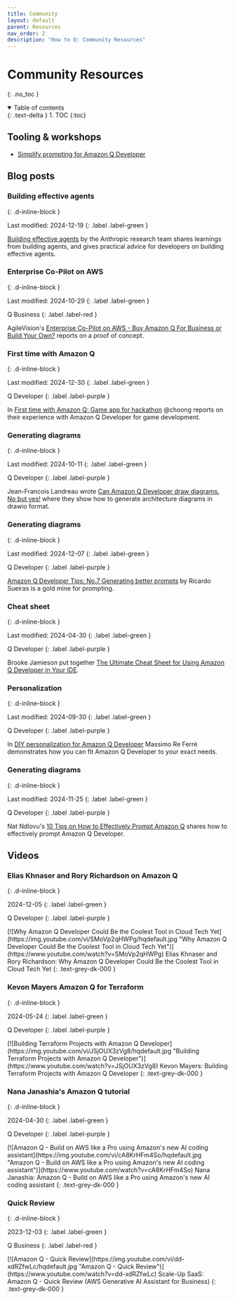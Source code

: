 ```yaml
---
title: Community
layout: default
parent: Resources
nav_order: 2
description: "How to Q: Community Resources"
---
```


# Community Resources
{: .no_toc }

<details open markdown="block">
  <summary>
    Table of contents
  </summary>
  {: .text-delta }
1. TOC
{:toc}
</details>

## Tooling & workshops

- [Simplify prompting for Amazon Q Developer](https://www.promptz.dev/)

## Blog posts

### Building effective agents
{: .d-inline-block }

Last modified: 2024-12-19
{: .label .label-green }

[Building effective agents](https://www.anthropic.com/research/building-effective-agents)
by the Anthropic research team shares learnings from building agents, and
gives practical advice for developers on building effective agents.

### Enterprise Co-Pilot on AWS
{: .d-inline-block }

Last modified: 2024-10-29
{: .label .label-green }

Q Business
{: .label .label-red }

AgileVision's [Enterprise Co-Pilot on AWS - Buy Amazon Q For Business or Build Your Own?](https://agilevision.io/blog/enterprise-co-pilot-on-aws-buy-amazon-q-for-business-or-build-your-own/) reports on a proof of concept.

### First time with Amazon Q
{: .d-inline-block }

Last modified: 2024-12-30
{: .label .label-green }

Q Developer
{: .label .label-purple }

In [First time with Amazon Q: Game app for hackathon](https://community.aws/content/2qvCsAVUoyD4awdLEv8KeMIDAqr/first-time-with-amazon-q-game-app-for-hackathon)
@choong reports on their experience with Amazon Q Developer for game development.

### Generating diagrams
{: .d-inline-block }

Last modified: 2024-10-11
{: .label .label-green }

Q Developer
{: .label .label-purple }

Jean-Francois Landreau wrote [Can Amazon Q Developer draw diagrams. No but yes!](https://community.aws/content/2nHdJM5CsZFElsGarZGVF9k45mp/can-amazon-q-developer-drawn-diagram-no-but-yes) where they show how to generate architecture diagrams in
drawio format.

### Generating diagrams
{: .d-inline-block }

Last modified: 2024-12-07
{: .label .label-green }

Q Developer
{: .label .label-purple }

[Amazon Q Developer Tips: No.7 Generating better prompts](https://community.aws/content/2ptGK7gERvVEyV1n18aRjEmUWNi/amazon-q-developer-tips-no-7-generating-better-prompts)
by Ricardo Sueiras is a gold mine for prompting.

### Cheat sheet
{: .d-inline-block }

Last modified: 2024-04-30
{: .label .label-green }

Q Developer
{: .label .label-purple }

Brooke Jamieson put together [The Ultimate Cheat Sheet for Using Amazon Q Developer in Your IDE](https://community.aws/content/2eYoqeFRqaVnk900emsknDfzhfW/the-ultimate-cheat-sheet-for-using-amazon-q-developer-in-your-ide?lang=en).

### Personalization
{: .d-inline-block }

Last modified: 2024-09-30
{: .label .label-green }

Q Developer
{: .label .label-purple }

In [DIY personalization for Amazon Q Developer](https://it20.info/2024/10/diy-personalization-for-amazon-q-developer/)
Massimo Re Ferrè demonstrates how you can fit Amazon Q Developer to your exact
needs.

### Generating diagrams
{: .d-inline-block }

Last modified: 2024-11-25
{: .label .label-green }

Q Developer
{: .label .label-purple }

Nat Ndlovu's [10 Tips on How to Effectively Prompt Amazon Q](https://dev.to/nat_ndlovu/10-tips-on-how-to-effectively-prompt-amazon-q-50k2)
shares how to effectively prompt Amazon Q Developer.


## Videos

### Elias Khnaser and Rory Richardson on Amazon Q
{: .d-inline-block }

2024-12-05
{: .label .label-green }

Q Developer
{: .label .label-purple }

<div class="video-item" markdown="1">
[![Why Amazon Q Developer Could Be the Coolest Tool in Cloud Tech Yet](https://img.youtube.com/vi/SMoVp2qHWPg/hqdefault.jpg "Why Amazon Q Developer Could Be the Coolest Tool in Cloud Tech Yet")](https://www.youtube.com/watch?v=SMoVp2qHWPg)
Elias Khnaser and Rory Richardson: Why Amazon Q Developer Could Be the Coolest Tool in Cloud Tech Yet
{: .text-grey-dk-000 }
</div>

### Kevon Mayers Amazon Q for Terraform
{: .d-inline-block }

2024-05-24
{: .label .label-green }

Q Developer
{: .label .label-purple }

<div class="video-item" markdown="1">
[![Building Terraform Projects with Amazon Q Developer](https://img.youtube.com/vi/JSjOUX3zVg8/hqdefault.jpg "Building Terraform Projects with Amazon Q Developer")](https://www.youtube.com/watch?v=JSjOUX3zVg8)
Kevon Mayers: Building Terraform Projects with Amazon Q Developer
{: .text-grey-dk-000 }
</div>

### Nana Janashia's Amazon Q tutorial
{: .d-inline-block }

2024-04-30
{: .label .label-green }

Q Developer
{: .label .label-purple }

<div class="video-item" markdown="1">
[![Amazon Q - Build on AWS like a Pro using Amazon's new AI coding assistant](https://img.youtube.com/vi/cA8KrHFm4So/hqdefault.jpg "Amazon Q - Build on AWS like a Pro using Amazon's new AI coding assistant")](https://www.youtube.com/watch?v=cA8KrHFm4So)
Nana Janashia: Amazon Q - Build on AWS like a Pro using Amazon's new AI coding assistant
{: .text-grey-dk-000 }
</div>

### Quick Review
{: .d-inline-block }

2023-12-03
{: .label .label-green }

Q Business
{: .label .label-red }

<div class="video-item" markdown="1">
[![Amazon Q - Quick Review](https://img.youtube.com/vi/dd-xdRZfwLc/hqdefault.jpg "Amazon Q - Quick Review")](https://www.youtube.com/watch?v=dd-xdRZfwLc)
Scale-Up SaaS: Amazon Q - Quick Review (AWS Generative AI Assistant for Business)
{: .text-grey-dk-000 }
</div>


